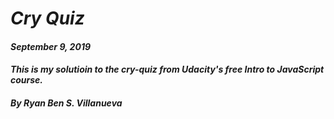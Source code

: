 # _Cry Quiz_
#### _September 9, 2019_
#### _This is my solutioin to the cry-quiz from Udacity's free Intro to JavaScript course._
#### _By Ryan Ben S. Villanueva_
